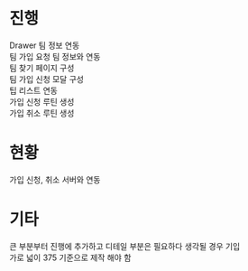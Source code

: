 # 진행  

Drawer 팀 정보 연동  
팀 가입 요청 팀 정보와 연동  
팀 찾기 페이지 구성  
팀 가입 신청 모달 구성  
팁 리스트 연동  
가입 신청 루틴 생성  
가입 취소 루틴 생성  

# 현황  

가입 신청, 취소 서버와 연동  

# 기타  

큰 부분부터 진행에 추가하고 디테일 부분은 필요하다 생각될 경우 기입  
가로 넓이 375 기준으로 제작 해야 함  